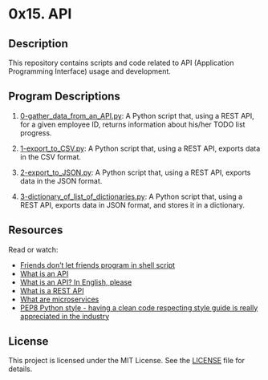 # 0x15. API

## Description
This repository contains scripts and code related to API (Application Programming Interface) usage and development.

## Program Descriptions

1. [0-gather_data_from_an_API.py](https://github.com/iakev/alx-system_engineering-devops/blob/main/0x15-api/0-gather_data_from_an_API.py): A Python script that, using a REST API, for a given employee ID, returns information about his/her TODO list progress.

2. [1-export_to_CSV.py](https://github.com/iakev/alx-system_engineering_devops/blob/main/0x15-api/1-export_to_CSV.py): A Python script that, using a REST API, exports data in the CSV format.

3. [2-export_to_JSON.py](https://github.com/iakev/alx-system_engineering_devops/blob/main/0x15-api/2-export_to_JSON.py): A Python script that, using a REST API, exports data in the JSON format.

4. [3-dictionary_of_list_of_dictionaries.py](https://github.com/iakev/alx-system_engineering_devops/blob/main/0x15-api/3-dictionary_of_list_of_dictionaries.py): A Python script that, using a REST API, exports data in JSON format, and stores it in a dictionary.

## Resources
Read or watch:

- [Friends don’t let friends program in shell script](https://www.turnkeylinux.org/blog/friends-dont-let-friends-program-shell-script)
- [What is an API](https://www.webopedia.com/definitions/api/)
- [What is an API? In English, please](https://www.freecodecamp.org/news/what-is-an-api-in-english-please-b880a3214a82/)
- [What is a REST API](https://www.sitepoint.com/rest-api/)
- [What are microservices](https://smartbear.com/learn/api-design/microservices/)
- [PEP8 Python style - having a clean code respecting style guide is really appreciated in the industry](https://pep8.org/)

## License
This project is licensed under the MIT License. See the [LICENSE](https://github.com/iakev/alx-system_engineering-devops/blob/main/LICENSE.md) file for details.
